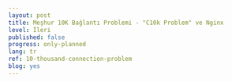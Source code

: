 ```yaml
---
layout: post
title: Meşhur 10K Bağlantı Problemi - "C10k Problem" ve Nginx
level: İleri
published: false
progress: only-planned
lang: tr
ref: 10-thousand-connection-problem
blog: yes
---
```

